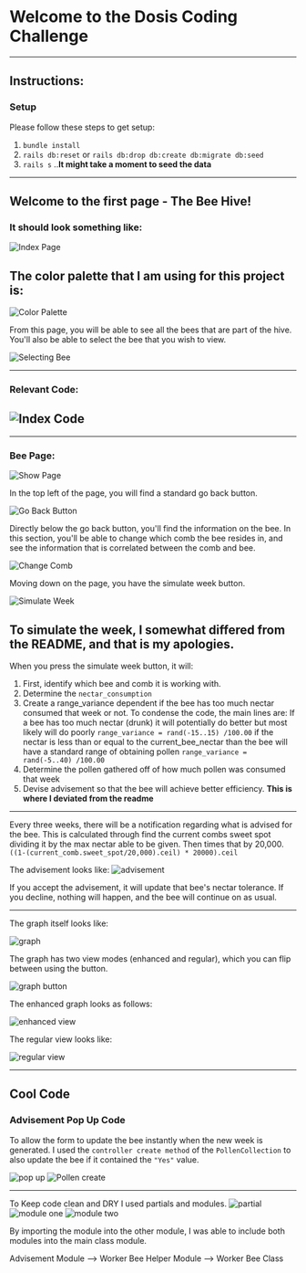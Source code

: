 # Welcome to the Dosis Coding Challenge
------------------------
## Instructions:
  ### Setup
  Please follow these steps to get setup: 
  1) `bundle install`
  2) `rails db:reset` or `rails db:drop db:create db:migrate db:seed`
  3) `rails s`
   ..**It might take a moment to seed the data**
  
 
  
 -----------------------

 ## Welcome to the first page - The Bee Hive!
 ### It should look something like:
 ![Index Page](https://github.com/Micjoey/Dosis/blob/master/app/assets/images/index_page.jpg)

 ## The color palette that I am using for this project is:
 ![Color Palette](https://github.com/Micjoey/Dosis/blob/d5ea864106322a707ae7459c6d90ca818482a8c1/app/assets/images/color_palette.png)
 
 From this page, you will be able to see all the bees that are part of the hive.
 You'll also be able to select the bee that you wish to view.

 ![Selecting Bee](https://github.com/Micjoey/Dosis/blob/217b95613292bd077cb3c3f8c0e1773de1dbe325/app/assets/images/selecting_bee.png)

 ----------
 ### Relevant Code:
 ![Index Code](https://github.com/Micjoey/Dosis/blob/master/app/assets/images/index_code.png)
 ------
 -------------
 ### Bee Page:
![Show Page](https://github.com/Micjoey/Dosis/blob/master/app/assets/images/show_bee_page.png)

In the top left of the page, you will find a standard go back button.

![Go Back Button](https://github.com/Micjoey/Dosis/blob/d5ea864106322a707ae7459c6d90ca818482a8c1/app/assets/images/go_back_button.png)

Directly below the go back button, you'll find the information on the bee. 
In this section, you'll be able to change which comb the bee resides in, and see the information that is correlated between the comb and bee.

![Change Comb](https://github.com/Micjoey/Dosis/blob/d5ea864106322a707ae7459c6d90ca818482a8c1/app/assets/images/change_comb_button.png)

Moving down on the page, you have the simulate week button. 

![Simulate Week](https://github.com/Micjoey/Dosis/blob/d5ea864106322a707ae7459c6d90ca818482a8c1/app/assets/images/simulate_week_button.png)


To simulate the week, I somewhat differed from the README, and that is my apologies.
-----
When you press the simulate week button, it will:
1) First, identify which bee and comb it is working with. 
2) Determine the `nectar_consumption`
3) Create a range_variance dependent if the bee has too much nectar consumed that week or not. To condense the code, the main lines are:
If a bee has too much nectar (drunk) it will potentially do better but most likely will do poorly
`range_variance = rand(-15..15) /100.00` 
if the nectar is less than or equal to the current_bee_nectar than the bee will have a standard range of obtaining pollen
`range_variance = rand(-5..40) /100.00`
4) Determine the pollen gathered off of how much pollen was consumed that week
5) Devise advisement so that the bee will achieve better efficiency. **This is where I deviated from the readme**
----

Every three weeks, there will be a notification regarding what is advised for the bee. This is calculated through find the current combs sweet spot dividing it by the max nectar able to be given. Then times that by 20,000.
`((1-(current_comb.sweet_spot/20,000).ceil) * 20000).ceil`

The advisement looks like:
![advisement](https://github.com/Micjoey/Dosis/blob/master/app/assets/images/advisement.png)

If you accept the advisement, it will update that bee's nectar tolerance. If you decline, nothing will happen, and the bee will continue on as usual.

----
The graph itself looks like: 

![graph](https://github.com/Micjoey/Dosis/blob/d5ea864106322a707ae7459c6d90ca818482a8c1/app/assets/images/graph_and_data.png)

The graph has two view modes (enhanced and regular), which you can flip between using the button.

![graph button](https://github.com/Micjoey/Dosis/blob/d5ea864106322a707ae7459c6d90ca818482a8c1/app/assets/images/graph_and_button.png)

The enhanced graph looks as follows: 

![enhanced view](https://github.com/Micjoey/Dosis/blob/d5ea864106322a707ae7459c6d90ca818482a8c1/app/assets/images/graph_and_button.png)

The regular view looks like:

![regular view](https://github.com/Micjoey/Dosis/blob/master/app/assets/images/regular_graph.png)

---

## Cool Code
### Advisement Pop Up Code

To allow the form to update the bee instantly when the new week is generated. I used the `controller create method` of the `PollenCollection` to also update the bee if it contained the `"Yes"` value.

![pop up](https://github.com/Micjoey/Dosis/blob/master/app/assets/images/pop_up_logic.png)
![Pollen create](https://github.com/Micjoey/Dosis/blob/master/app/assets/images/PollenCreation.png)


-----

To Keep code clean and DRY I used partials and modules.
![partial](https://github.com/Micjoey/Dosis/blob/master/app/assets/images/partial.png)
![module one](https://github.com/Micjoey/Dosis/blob/master/app/assets/images/module_one.png)
![module two](https://github.com/Micjoey/Dosis/blob/master/app/assets/images/module_two.png)

By importing the module into the other module, I was able to include both modules into
the main class module.

Advisement Module --> Worker Bee Helper Module --> Worker Bee Class
